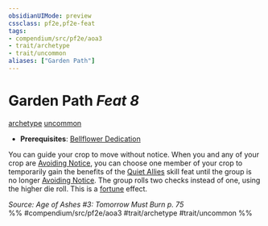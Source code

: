 ```yaml
---
obsidianUIMode: preview
cssclass: pf2e,pf2e-feat
tags:
- compendium/src/pf2e/aoa3
- trait/archetype
- trait/uncommon
aliases: ["Garden Path"]
---
```

# Garden Path  *Feat 8*  
[archetype](archetype.md "Archetype Feat Trait")  [uncommon](uncommon.md "Uncommon Rarity Trait")  

- **Prerequisites**: [Bellflower Dedication](bellflower-dedication-aoa3.md)

You can guide your crop to move without notice. When you and any of your crop are [Avoiding Notice](avoid-notice.md), you can choose one member of your crop to temporarily gain the benefits of the [Quiet Allies](quiet-allies.md) skill feat until the group is no longer [Avoiding Notice](avoid-notice.md). The group rolls two checks instead of one, using the higher die roll. This is a [fortune](fortune.md "Fortune Effect Trait") effect.

*Source: Age of Ashes #3: Tomorrow Must Burn p. 75*  
%% #compendium/src/pf2e/aoa3 #trait/archetype #trait/uncommon %%
